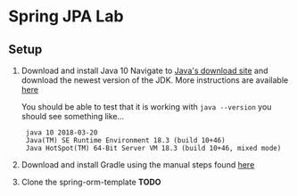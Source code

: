 # Spring JPA Lab

## Setup

1. Download and install Java 10
    Navigate to [Java's download site](http://www.oracle.com/technetwork/java/javase/downloads/jdk10-downloads-4416644.html) and download the newest version of the JDK. More instructions are available [here](https://www.java.com/en/download/help/download_options.xml)

    You should be able to test that it is working with `java --version` you should see something like...

        java 10 2018-03-20
        Java(TM) SE Runtime Environment 18.3 (build 10+46)
        Java HotSpot(TM) 64-Bit Server VM 18.3 (build 10+46, mixed mode)

1. Download and install Gradle using the manual steps found [here](https://gradle.org/install/)
1. Clone the spring-orm-template **TODO**